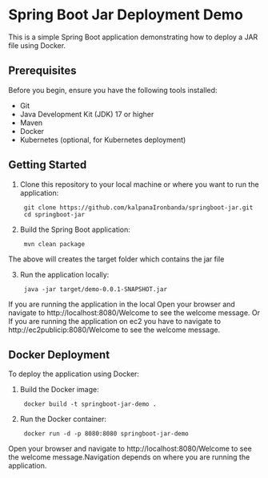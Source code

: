 # Spring Boot Jar Deployment Demo

This is a simple Spring Boot application demonstrating how to deploy a JAR file using Docker.

Prerequisites
-------------

Before you begin, ensure you have the following tools installed:
- Git
- Java Development Kit (JDK) 17 or higher
- Maven
- Docker
- Kubernetes (optional, for Kubernetes deployment)

Getting Started
---------------

1. Clone this repository to your local machine or where you want to run the application:

        git clone https://github.com/kalpanaIronbanda/springboot-jar.git
        cd springboot-jar

2. Build the Spring Boot application:

        mvn clean package

The above will creates the target folder which contains the jar file

3. Run the application locally:
   
        java -jar target/demo-0.0.1-SNAPSHOT.jar

If you are running the application in the local Open your browser and navigate to http://localhost:8080/Welcome to see the welcome message. Or If you are running the application on ec2 you have to navigate to http://ec2publicip:8080/Welcome to see the welcome message.


## Docker Deployment

To deploy the application using Docker:

1. Build the Docker image:
   
        docker build -t springboot-jar-demo .

2. Run the Docker container:
   
        docker run -d -p 8080:8080 springboot-jar-demo

Open your browser and navigate to http://localhost:8080/Welcome to see the welcome message.Navigation depends on where you are running the application.
